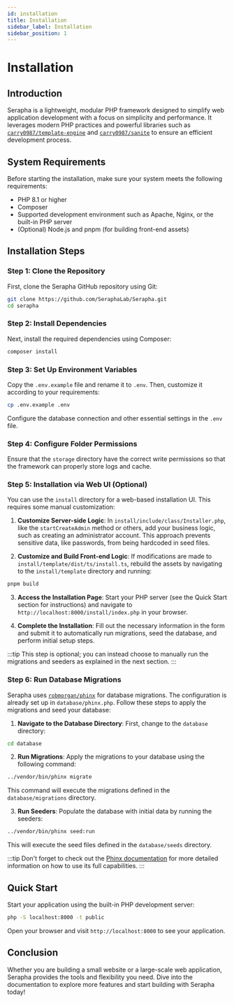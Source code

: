 ```yaml
---
id: installation
title: Installation
sidebar_label: Installation
sidebar_position: 1
---
```


# Installation

## Introduction
Serapha is a lightweight, modular PHP framework designed to simplify web application development with a focus on simplicity and performance. It leverages modern PHP practices and powerful libraries such as [`carry0987/template-engine`](https://github.com/carry0987/TemplateEngine) and [`carry0987/sanite`](https://github.com/carry0987/Sanite) to ensure an efficient development process.

## System Requirements
Before starting the installation, make sure your system meets the following requirements:
- PHP 8.1 or higher
- Composer
- Supported development environment such as Apache, Nginx, or the built-in PHP server
- (Optional) Node.js and pnpm (for building front-end assets)

## Installation Steps

### Step 1: Clone the Repository
First, clone the Serapha GitHub repository using Git:
```sh
git clone https://github.com/SeraphaLab/Serapha.git
cd serapha
```

### Step 2: Install Dependencies
Next, install the required dependencies using Composer:
```sh
composer install
```

### Step 3: Set Up Environment Variables
Copy the `.env.example` file and rename it to `.env`. Then, customize it according to your requirements:
```sh
cp .env.example .env
```
Configure the database connection and other essential settings in the `.env` file.

### Step 4: Configure Folder Permissions
Ensure that the `storage` directory have the correct write permissions so that the framework can properly store logs and cache.

### Step 5: Installation via Web UI (Optional)

You can use the `install` directory for a web-based installation UI. This requires some manual customization:

1. **Customize Server-side Logic**: In `install/include/class/Installer.php`, like the `startCreateAdmin` method or others, add your business logic, such as creating an administrator account. This approach prevents sensitive data, like passwords, from being hardcoded in seed files.

2. **Customize and Build Front-end Logic**: If modifications are made to `install/template/dist/ts/install.ts`, rebuild the assets by navigating to the `install/template` directory and running:

```sh
pnpm build
```

3. **Access the Installation Page**: Start your PHP server (see the Quick Start section for instructions) and navigate to `http://localhost:8000/install/index.php` in your browser.

4. **Complete the Installation**: Fill out the necessary information in the form and submit it to automatically run migrations, seed the database, and perform initial setup steps.

:::tip
This step is optional; you can instead choose to manually run the migrations and seeders as explained in the next section.
:::

### Step 6: Run Database Migrations

Serapha uses [`robmorgan/phinx`](https://github.com/cakephp/phinx) for database migrations. The configuration is already set up in `database/phinx.php`. Follow these steps to apply the migrations and seed your database:

1. **Navigate to the Database Directory**: First, change to the `database` directory:

```bash
cd database
```

2. **Run Migrations**: Apply the migrations to your database using the following command:

```bash
../vendor/bin/phinx migrate
```

This command will execute the migrations defined in the `database/migrations` directory.

3. **Run Seeders**: Populate the database with initial data by running the seeders:

```bash
../vendor/bin/phinx seed:run
```

This will execute the seed files defined in the `database/seeds` directory.

:::tip
Don't forget to check out the [Phinx documentation](https://book.cakephp.org/phinx/0/en/index.html) for more detailed information on how to use its full capabilities.
:::

## Quick Start
Start your application using the built-in PHP development server:
```sh
php -S localhost:8000 -t public
```
Open your browser and visit `http://localhost:8000` to see your application.

## Conclusion
Whether you are building a small website or a large-scale web application, Serapha provides the tools and flexibility you need. Dive into the documentation to explore more features and start building with Serapha today!
